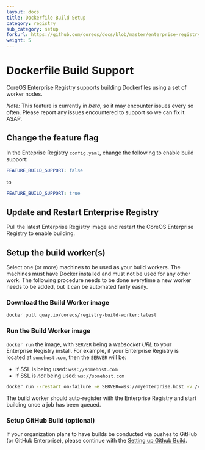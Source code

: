 ```yaml
---
layout: docs
title: Dockerfile Build Setup
category: registry
sub_category: setup
forkurl: https://github.com/coreos/docs/blob/master/enterprise-registry/build-support/index.md
weight: 5
---
```


# Dockerfile Build Support

CoreOS Enterprise Registry supports building Dockerfiles using a set of worker nodes.

*Note:* This feature is currently in *beta*, so it may encounter issues every so often. Please report
any issues encountered to support so we can fix it ASAP.

## Change the feature flag

In the Enteprise Registry `config.yaml`, change the following to enable build support:

```yaml
FEATURE_BUILD_SUPPORT: false
```

to

```yaml
FEATURE_BUILD_SUPPORT: true
```

## Update and Restart Enterprise Registry

Pull the latest Enterprise Registry image and restart the CoreOS Enterprise Registry to enable building.

## Setup the build worker(s)

Select one (or more) machines to be used as your build workers. The machines must have Docker installed and must
not be used for any other work. The following procedure needs to be done everytime a new worker needs to be
added, but it can be automated fairly easily.

### Download the Build Worker image

```sh
docker pull quay.io/coreos/registry-build-worker:latest
```

### Run the Build Worker image

`docker run` the image, with `SERVER` being a *websocket URL* to your Enterprise Registry install. For example,
if your Enterprise Registry is located at `somehost.com`, then the `SERVER` will be:

- If SSL is being used: ```wss://somehost.com```
- If SSL is *not* being used: ```ws://somehost.com```

```sh
docker run --restart on-failure -e SERVER=wss://myenterprise.host -v /var/run/docker.sock:/var/run/docker.sock quay.io/coreos/registry-build-worker:latest
```

The build worker should auto-register with the Enterprise Registry and start building once a job has been queued.

### Setup GitHub Build (optional)

If your organization plans to have builds be conducted via pushes to GitHub (or GitHub Enterprise), please continue
with the <a href="../github-build/">Setting up Github Build</a>.

